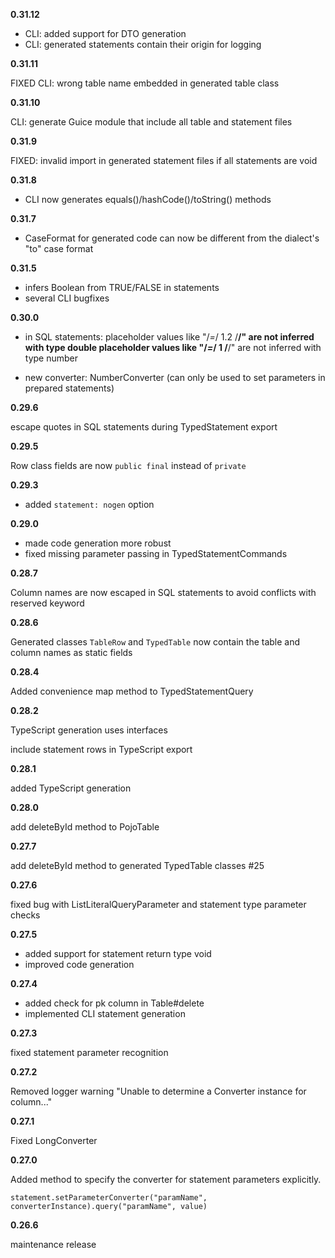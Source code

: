 
**0.31.12**

- CLI: added support for DTO generation
- CLI: generated statements contain their origin for logging


**0.31.11**

FIXED CLI: wrong table name embedded in generated table class

**0.31.10**

CLI: generate Guice module that include all table and statement files


**0.31.9**

FIXED: invalid import in generated statement files if all statements are void 


**0.31.8**

- CLI now generates equals()/hashCode()/toString() methods


**0.31.7**

- CaseFormat for generated code can now be different from the dialect's "to" case format


**0.31.5**

- infers Boolean from TRUE/FALSE in statements
- several CLI bugfixes

**0.30.0**

- in SQL statements:
    placeholder values like "/*=*/ 1.2 /**/" are not inferred with type double
    placeholder values like "/*=*/ 1 /**/" are not inferred with type number

- new converter: NumberConverter (can only be used to set parameters in prepared statements)


**0.29.6**

escape quotes in SQL statements during TypedStatement export


**0.29.5**

Row class fields are now `public final` instead of `private`

**0.29.3**

- added `statement: nogen` option


**0.29.0**

- made code generation more robust
- fixed missing parameter passing in TypedStatementCommands


**0.28.7**

Column names are now escaped in SQL statements to avoid conflicts with reserved keyword


**0.28.6**

Generated classes `TableRow` and `TypedTable` now contain the table and column names as static fields


**0.28.4**

Added convenience map method to TypedStatementQuery


**0.28.2**

TypeScript generation uses interfaces

include statement rows in TypeScript export


**0.28.1**

added TypeScript generation


**0.28.0**

add deleteById method to PojoTable


**0.27.7**

add deleteById method to generated TypedTable classes #25


**0.27.6**

fixed bug with ListLiteralQueryParameter and statement type parameter checks


**0.27.5**

- added support for statement return type void
- improved code generation


**0.27.4**

- added check for pk column in Table#delete
- implemented CLI statement generation


**0.27.3**

fixed statement parameter recognition


**0.27.2**

Removed logger warning "Unable to determine a Converter instance for column..."


**0.27.1**

Fixed LongConverter


**0.27.0**

Added method to specify the converter for statement parameters explicitly.

```
statement.setParameterConverter("paramName", converterInstance).query("paramName", value)
```

**0.26.6**

maintenance release
